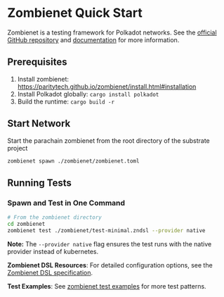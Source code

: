 # Zombienet Quick Start

Zombienet is a testing framework for Polkadot networks. See the [official GitHub repository](https://github.com/paritytech/zombienet) and [documentation](https://paritytech.github.io/zombienet/) for more information.

## Prerequisites

1. Install zombienet: https://paritytech.github.io/zombienet/install.html#installation
2. Install Polkadot globally: `cargo install polkadot`
3. Build the runtime: `cargo build -r`

## Start Network

Start the parachain zombienet from the root directory of the substrate project
```bash
zombienet spawn ./zombienet/zombienet.toml
```

## Running Tests

### Spawn and Test in One Command 
```bash
# From the zombienet directory
cd zombienet
zombienet test ./zombienet/test-minimal.zndsl --provider native
```

**Note:** The `--provider native` flag ensures the test runs with the native provider instead of kubernetes.

**Zombienet DSL Resources**: For detailed configuration options, see the [Zombienet DSL specification](https://paritytech.github.io/zombienet/cli/test-dsl-definition-spec.html).

**Test Examples**: See [zombienet test examples](https://github.com/paritytech/zombienet/tree/master/examples) for more test patterns.
